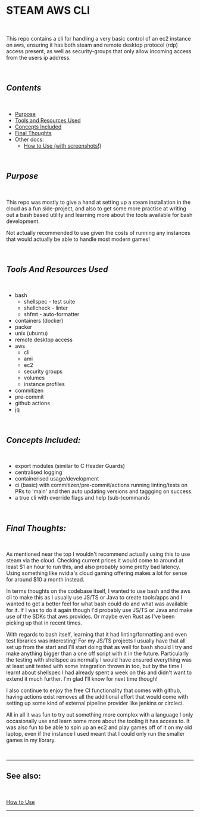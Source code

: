 # **STEAM AWS CLI**

<br/>

This repo contains a cli for handling a very basic control of an ec2 instance on aws, ensuring it has both steam and remote desktop protocol (rdp) access present, as well as security-groups that only allow incoming access from the users ip address.

<br/>

## *Contents*

<br/>

* [Purpose](#purpose)
* [Tools and Resources Used](#tools-and-resources-used)
* [Concepts Included](#concepts-included)
* [Final Thoughts](#final-thoughts)
* Other docs:
    * [How to Use (with screenshots!)](./docs/how_to_use.md)

<br/>

## *Purpose*

<br/>

This repo was mostly to give a hand at setting up a steam installation in the cloud as a fun side-project, and also to get some more practise at writing out a bash based utility and learning more about the tools available for bash development.

Not actually recommended to use given the costs of running any instances that would actually be able to handle most modern games!

<br/>

## *Tools And Resources Used*

<br/>

*   bash
    *   shellspec - test suite
    *   shellcheck - linter
    *   shfmt - auto-formatter
*   containers (docker)
*   packer
*   unix (ubuntu)
*   remote desktop access
*   aws
    *   cli
    *   ami
    *   ec2
    *   security groups
    *   volumes
    *   instance profiles
*   commitizen
*   pre-commit
*   github actions
*   jq

<br/>

## *Concepts Included:*

<br/>

*   export modules (similar to C Header Guards)
*   centralised logging
*   containerised usage/development
*   ci (basic) with commitizen/pre-commit/actions running linting/tests on PRs to 'main' and then auto updating versions and taggging on success.
*   a true cli with override flags and help (sub-)commands

<br/>

## *Final Thoughts:*

<br/>

As mentioned near the top I wouldn't recommend actually using this to use steam via the cloud. Checking current prices it would come to around at least $1 an hour to run this, and also probably some pretty bad latency. Using something like nvidia's cloud gaming offering makes a lot for sense for around $10 a month instead.

In terms thoughts on the codebase itself, I wanted to use bash and the aws cli to make this as I usually use JS/TS or Java to create tools/apps and I wanted to get a better feel for what bash could do and what was available for it. If I was to do it again though I'd probably use JS/TS or Java and make use of the SDKs that aws provides. Or maybe even Rust as I've been picking up that in recent times.

With regards to bash itself, learning that it had linting/formatting and even test libraries was interesting! For my JS/TS projects I usually have that all set up from the start and I'll start doing that as well for bash should I try and make anything bigger than a one off script with it in the future. Particularly the testing with shellspec as normally I would have ensured everything was at least unit tested with some integration thrown in too, but by the time I learnt about shellspec I had already spent a week on this and didn't want to extend it much further. I'm glad I'll know for next time though!

I also continue to enjoy the free CI functionality that comes with github, having actions exist removes all the additional effort that would come with setting up some kind of external pipeline provider like jenkins or circleci.

All in all it was fun to try out something more complex with a language I only occasionally use and learn some more about the tooling it has access to. It was also fun to be able to spin up an ec2 and play games off of it on my old laptop, even if the instance I used meant that I could only run the smaller games in my library.

<br/>

-----

## See also:

<br/>

[How to Use](./docs/how_to_use.md)

-----
